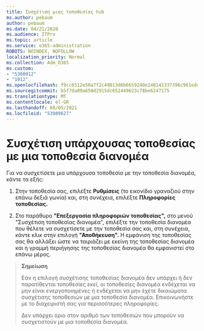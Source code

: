 ```yaml
---
title: Συσχέτιση μιας τοποθεσίας hub
ms.author: pebaum
author: pebaum
ms.date: 04/21/2020
ms.audience: ITPro
ms.topic: article
ms.service: o365-administration
ROBOTS: NOINDEX, NOFOLLOW
localization_priority: Normal
ms.collection: Adm_O365
ms.custom:
- "5300012"
- "1012"
ms.openlocfilehash: f9cc6512e50a7f2c49013d6b6659240e240141337396c961edc04225e130f54b
ms.sourcegitcommit: b5f7da89a650d2915dc652449623c78be6247175
ms.translationtype: MT
ms.contentlocale: el-GR
ms.lasthandoff: 08/05/2021
ms.locfileid: "53989627"
---
```

# <a name="associate-existing-site-with-a-hub-site"></a>Συσχέτιση υπάρχουσας τοποθεσίας με μια τοποθεσία διανομέα

Για να συσχετίσετε μια υπάρχουσα τοποθεσία με την τοποθεσία διανομέα, κάντε τα εξής:
  
1. Στην τοποθεσία σας, επιλέξτε **Ρυθμίσεις** (το εικονίδιο γραναζιού στην επάνω δεξιά γωνία) και, στη συνέχεια, επιλέξτε **Πληροφορίες τοποθεσίας.**

2. Στο παράθυρο **"Επεξεργασία πληροφοριών τοποθεσίας",** στο μενού "Συσχέτιση τοποθεσίας διανομέα", επιλέξτε την τοποθεσία διανομέα που θέλετε να συσχετίσετε με την τοποθεσία σας και, στη συνέχεια, κάντε κλικ στην επιλογή **"Αποθήκευση".**  Η εμφάνιση της τοποθεσίας σας θα αλλάξει ώστε να ταιριάζει με εκείνη της τοποθεσίας διανομέα και η γραμμή περιήγησης της τοποθεσίας διανομέα θα εμφανιστεί στο επάνω μέρος.

>**Σημείωση**
>
>Εάν η επιλογή συσχέτισης τοποθεσίας διανομέα δεν υπάρχει ή δεν παρατίθενται τοποθεσίες εκεί, οι τοποθεσίες διανομέα ενδέχεται να μην είναι ενεργοποιημένες ή ενδέχεται να μην έχετε δικαιώματα συσχέτισης τοποθεσιών με μια τοποθεσία διανομέα. Επικοινωνήστε με το διαχειριστή σας για περισσότερες πληροφορίες.
>
>Δεν υπάρχει όριο στον αριθμό των τοποθεσιών που μπορούν να συσχετιστούν με μια τοποθεσία διανομέα.
  